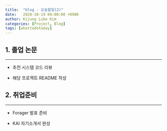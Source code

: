 ```yaml
---
title:  "blog - 오늘할일(2)"
date:   2020-10-19 09:00:00 +0900
author: Kijung Luke Kim
categories: [Project, Blog]
tags: [whattodotoday]
---
```


## 1. 졸업 논문
---
 
- 추천 시스템 코드 리뷰

- 해당 프로젝트 README 작성

## 2. 취업준비
---

- Forager 발표 준비

- KAI 자기소개서 완성
